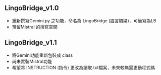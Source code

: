 ## LingoBridge_v1.0
- 重新撰寫Gemini.py 之功能，命名為 LingoBridge (語言橋梁)，可簡寫為LB
- 預留Mistral 的撰寫空間

## LingoBridge_v1.1
- 將Gemini功能重新包裝成 class
- 尚未實裝Mistral功能
- 希望將 INSTRUCTION (指令) 更改為讀取.txt檔案，未來較無需更動程式碼

